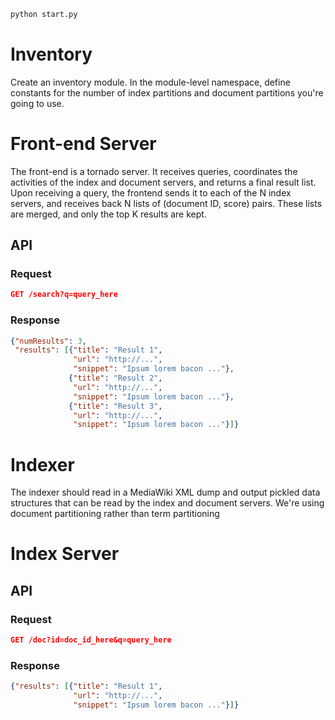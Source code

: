 ```python
python start.py
```
# Inventory
Create an inventory module. In the module-level namespace, define constants for the number of index partitions and document partitions you're going to use.
# Front-end Server
The front-end is a tornado server. It receives queries, coordinates the activities of the index and document servers, and returns a final result list. Upon receiving a query, the frontend sends it to each of the N index servers, and receives back N lists of (document ID, score) pairs. These lists are merged, and only the top K results are kept.
## API
### Request
```json
GET /search?q=query_here
```
### Response
```json
{"numResults": 3,
 "results": [{"title": "Result 1",
              "url": "http://...",
              "snippet": "Ipsum lorem bacon ..."},
             {"title": "Result 2",
              "url": "http://...",
              "snippet": "Ipsum lorem bacon ..."},   
             {"title": "Result 3",
              "url": "http://...",
              "snippet": "Ipsum lorem bacon ..."}]}
```
# Indexer
The indexer should read in a MediaWiki XML dump and output pickled data structures that can be read by the index and document servers. We're using document partitioning rather than term partitioning
# Index Server
## API
### Request
```json
GET /doc?id=doc_id_here&q=query_here
```
### Response
```json
{"results": [{"title": "Result 1",
              "url": "http://...",
              "snippet": "Ipsum lorem bacon ..."}]}
```






